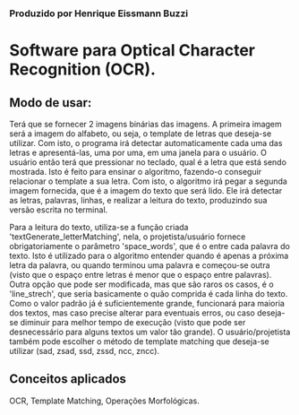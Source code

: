 ### Produzido por Henrique Eissmann Buzzi ###

# Software para Optical Character Recognition (OCR).

## Modo de usar:

Terá que se fornecer 2 imagens binárias das imagens. A primeira imagem será a imagem do alfabeto, ou seja, o template de letras que deseja-se utilizar. Com isto, o programa irá detectar automaticamente cada uma das letras e apresentá-las, uma por uma, em uma janela para o usuário. O usuário então terá que pressionar no teclado, qual é a letra que está sendo mostrada. Isto é feito para ensinar o algoritmo, fazendo-o conseguir relacionar o template a sua letra. Com isto, o algoritmo irá pegar a segunda imagem fornecida, que é a imagem do texto que será lido. Ele irá detectar as letras, palavras, linhas, e realizar a leitura do texto, produzindo sua versão escrita no terminal.

Para a leitura do texto, utiliza-se a função criada 'textGenerate_letterMatching', nela, o projetista/usuário fornece obrigatoriamente o parâmetro 'space_words', que é o entre cada palavra do texto. Isto é utilizado para o algoritmo entender quando é apenas a próxima letra da palavra, ou quando terminou uma palavra e começou-se outra (visto que o espaço entre letras é menor que o espaço entre palavras). Outra opção que pode ser modificada, mas que são raros os casos, é o 'line_strech', que seria basicamente o quão comprida é cada linha do texto. Como o valor padrão já é suficientemente grande, funcionará para maioria dos textos, mas caso precise alterar para eventuais erros, ou caso deseja-se diminuir para melhor tempo de execução (visto que pode ser desnecessário para alguns textos um valor tão grande). O usuário/projetista também pode escolher o método de template matching que deseja-se utilizar (sad, zsad, ssd, zssd, ncc, zncc).

## Conceitos aplicados

OCR, Template Matching, Operações Morfológicas.
